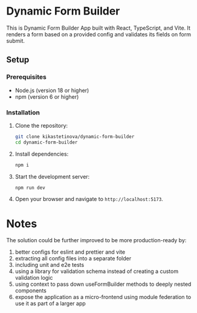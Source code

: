 # Dynamic Form Builder

This is Dynamic Form Builder App built with React, TypeScript, and Vite. 
It renders a form based on a provided config and validates its fields on form submit.

## Setup

### Prerequisites

- Node.js (version 18 or higher)
- npm (version 6 or higher)

### Installation

1. Clone the repository:

   ```sh
   git clone kikastetinova/dynamic-form-builder
   cd dynamic-form-builder
   ```

2. Install dependencies:

   ```sh
   npm i
   ```

3. Start the development server:

   ```sh
   npm run dev
   ```

4. Open your browser and navigate to `http://localhost:5173`.


# Notes

The solution could be further improved to be more production-ready by:

1.  better configs for eslint and prettier and vite
2.  extracting all config files into a separate folder
3.  including unit and e2e tests
4.  using a library for validation schema instead of creating a custom validation logic
5.  using context to pass down useFormBuilder methods to deeply nested components
6.  expose the application as a micro-frontend using module federation to use it as part of a larger app




